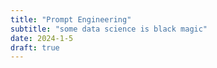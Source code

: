 ```yaml
---
title: "Prompt Engineering"
subtitle: "some data science is black magic"
date: 2024-1-5
draft: true
---
```


<!--stackedit_data:
eyJoaXN0b3J5IjpbMTU0NTgyODA2XX0=
-->